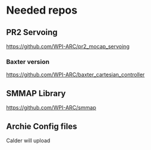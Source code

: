 # Needed repos## PR2 Servoinghttps://github.com/WPI-ARC/pr2_mocap_servoing### Baxter versionhttps://github.com/WPI-ARC/baxter_cartesian_controller## SMMAP Libraryhttps://github.com/WPI-ARC/smmap## Archie Config filesCalder will upload